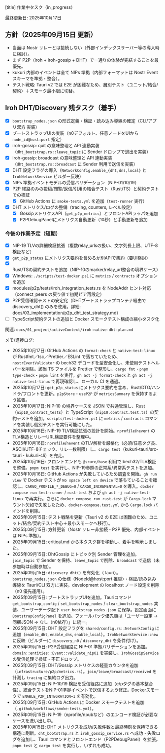﻿[title] 作業中タスク（in_progress）

最終更新日: 2025年10月17日

## 方針（2025年09月15日 更新）

- 当面は Nostr リレーとは接続しない（外部インデックスサーバー等の導入時に検討）。
- まず P2P（iroh + iroh-gossip + DHT）で一通りの体験が完結することを最優先。
- kukuri 内部のイベントは全て NIPs 準拠（内部フォーマットは Nostr Event スキーマを準拠・整合）。
- テスト戦略: Tauri v2 では E2E が困難なため、層別テスト（ユニット/結合/契約）＋スモーク最小限に切替。

## Iroh DHT/Discovery 残タスク（着手）

- [x] `bootstrap_nodes.json` の形式定義・検証・読み込み導線の確定（CLI/アプリ双方 実装）
- [x] ブートストラップUIの実装（n0デフォルト、任意ノードをUIから `node_id@host:port` 指定）
- [x] iroh-gossip: quit の意味整理と API 連動実装（`dht_bootstrap.rs::leave_topic` に Sender ドロップで退出を実装）
- [x] iroh-gossip: broadcast の意味整理と API 連動実装（`dht_bootstrap.rs::broadcast` に Sender 利用で送信を実装）
- [x] DHT 設定フラグの導入（`NetworkConfig.enable_{dht,dns,local}` と `IrohNetworkService` ビルダー反映）
- [x] NIPs 準拠イベントモデルの受信バリデーション（NIP-01/10/19）
- [x] P2P 経路のみの投稿/閲覧/返信/引用の結合テスト（Rust/TS）と契約テストでの検証
  - [x] GitHub Actions に `smoke-tests.yml` を追加（`test-runner` 実行）
- [x] DHT メトリクス/ログの整備（tracing, counters, レベル設定）
  - [x] GossipメトリクスAPI（`get_p2p_metrics`）とフロントAPIラッパを追加
  - [x] P2PDebugPanelにメトリクス自動更新（10秒）と手動更新を追加

### 今後の作業予定（短期）

- [x] NIP-19 TLVの詳細検証拡張（複数relay_urlsの扱い、文字列長上限、UTF-8検証など）
- [x] `get_p2p_status` にメトリクス要約を含めるか別APIで集約（要UI検討）
- [x] Rust/TSの契約テストを追加（NIP-10のmarker/relay_url整合の境界ケース）
- [x] Windows: `./scripts/test-docker.ps1` に `metrics` / `contracts` オプションを追加
- [x] modules/p2p/tests/iroh_integration_tests.rs を NodeAddr ヒント対応（connect_peers の戻り値で初期ピア再設定）
- [x] P2P受信確認テストの安定化（DHTブートストラップコンテナ経由で discovery_dht() のみを使用。詳細: docs/03_implementation/p2p_dht_test_strategy.md）
- [ ] TypeScript契約テストの追加と Docker スモークテスト構成の縮小タスク化

関連: `docs/01_project/activeContext/iroh-native-dht-plan.md`

メモ/進捗ログ:
- 2025年10月17日: GitHub Actions の `format-check` と `native-test-linux` が Rustfmt／tsc／Prettier／ESLint で落ちていたため、`nostrEventValidator` の bech32 デコードを型安全化し、未使用テストヘルパーを削除。該当 TS ファイルを Prettier で整形し、`cargo fmt`・`pnpm type-check`・`pnpm lint` を実行。`gh act -j format-check` と `gh act -j native-test-linux` で再現確認し、ローカル CI を通過。
- 2025年10月17日: `get_p2p_status` にメトリクス要約を含め、Rust/DTO/ハンドラ/フロントを更新。`p2pStore`・`useP2P` が `metricsSummary` を保持するよう拡張。
- 2025年10月17日: NIP-10 の境界ケースを JSON で共通管理し、Rust（`nip10_contract_tests`）と TypeScript（`nip10.contract.test.ts`）の契約テストを追加。`scripts/test-docker.ps1` に `metrics` / `contracts` コマンドを実装し個別テストを実行可能にした。
- 2025年10月16日: NIP-19 TLV検証拡張の設計を開始。`nprofile`/`nevent` のTLV構造とリレーURL検証要件を整理中。
- 2025年10月16日: `nprofile`/`nevent` のTLV解析を厳格化（必須/任意タグ長、ASCII/UTF-8チェック、リレー数制限）し、`cargo test`（kukuri-tauri/src-tauri・kukuri-cli）を完走。
- 2025年10月16日: フロントエンドも `@scure/base` 利用で bech32/TLV検証を整備。`pnpm test` を実行し、NIP-19参照の正常系/異常系テストを追加。
- 2025年10月16日: GitHub Actions が失敗しているため調査を開始。`gh run view` で Docker テストが `No space left on device` で落ちていることを確認し、`CARGO_PROFILE_*_DEBUG=0` / `CARGO_INCREMENTAL=0` を導入。`docker compose run test-runner` / `rust-test` および `gh act -j native-test-linux` で再実行。さらに `docker compose run rust-test` が `Cargo.lock` マウント欠如で失敗したため、`docker-compose.test.yml` から `Cargo.lock` バインドを削除。
- 2025年09月15日: テスト戦略を更新（Tauri v2 の E2E は困難のため、ユニット/結合/契約テスト中心＋最小スモークへ移行）。
- 2025年09月15日: 方針更新（Nostr リレー非接続・P2P 優先、内部イベントは NIPs 準拠）。
- 2025年09月15日: critical.md から本タスク群を移動し、着手を明示しました。
- 2025年09月15日: DhtGossip にトピック別 Sender 管理を追加。`join_topic` で Sender を保持、`leave_topic` で削除、`broadcast` で送信（未参加時は自動参加）。
- 2025年09月15日: `discovery_dht()` を有効化（Tauri）。`bootstrap_nodes.json` の仕様（NodeId@host:port 推奨）・検証/読み込み導線を Tauri/CLI 双方に実装。development の localhost ノード設定を削除（n0 優先運用）。
- 2025年09月15日: ブートストラップUIを追加。Tauriコマンド `get_bootstrap_config` / `set_bootstrap_nodes` / `clear_bootstrap_nodes` 実装、ユーザーデータ配下 `user_bootstrap_nodes.json` に保存。設定画面に `BootstrapConfigPanel` を追加。フォールバック優先順は「ユーザー設定 → 同梱JSON → なし（n0依存）」に統一。
- 2025年09月15日: DHT 設定フラグを `shared/config.rs::NetworkConfig` に追加（`enable_dht`, `enable_dns`, `enable_local`）。`IrohNetworkService::new` に反映（ビルダーに `discovery_n0` / `discovery_dht` を条件付け）。
- 2025年09月15日: P2P受信経路に NIP-01 準拠バリデーションを追加。`domain::entities::Event::validate_nip01` を実装し、`IrohGossipService` の受信処理で検証・不正ドロップ。
- 2025年09月15日: DHT/Gossip メトリクスの軽量カウンタを追加（`infrastructure/p2p/metrics.rs`）。`join/leave/broadcast/received` を計測し `tracing` に集約ログ出力。
- 2025年09月15日: NIP-10/19 検証を受信経路に追加（e/pタグの基本整合性）。統合テストをNIP-01準拠イベントで送信するよう修正。Dockerスモークで `ENABLE_P2P_INTEGRATION=1` を有効化。
- 2025年09月15日: GitHub Actions に Docker スモークテストを追加（`.github/workflows/smoke-tests.yml`）。
- 2025年09月15日: NIP-19（nprofile/npubなど）のエンコード検証が必要なケースを洗い出し中。
- 2025年10月15日: DHT メトリクスを成功/失敗件数と最終時刻を保持できる構造に刷新。`dht_bootstrap.rs` と `iroh_gossip_service.rs` へ成功・失敗ログを追加し、Tauri コマンドとフロントエンド（P2PDebugPanel）を拡張。`pnpm test` と `cargo test` を実行し、いずれも成功。
